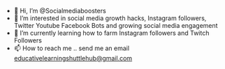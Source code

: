 - 👋 Hi, I’m @Socialmediaboosters
- 👀 I’m interested in social media growth hacks, Instagram followers, Twitter Youtube Facebook Bots and growing social media engagement 
- 🌱 I’m currently learning how to farm Instagram followers and Twitch Followers
- 📫 How to reach me .. send me an email educativelearningshuttlehub@gmail.com

<!---
Socialmediaboosters/Socialmediaboosters is a ✨ special ✨ repository because its `README.md` (this file) appears on your GitHub profile.
You can click the Preview link to take a look at your changes.
--->
